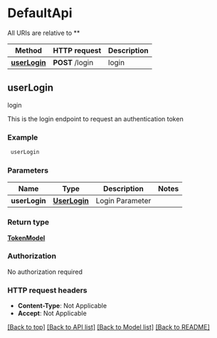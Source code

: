 # DefaultApi

All URIs are relative to **

Method | HTTP request | Description
------------- | ------------- | -------------
[**userLogin**](DefaultApi.md#userLogin) | **POST** /login | login


## **userLogin**

login

This is the login endpoint to request an authentication token

### Example
```bash
 userLogin
```

### Parameters

Name | Type | Description  | Notes
------------- | ------------- | ------------- | -------------
 **userLogin** | [**UserLogin**](UserLogin.md) | Login Parameter |

### Return type

[**TokenModel**](TokenModel.md)

### Authorization

No authorization required

### HTTP request headers

 - **Content-Type**: Not Applicable
 - **Accept**: Not Applicable

[[Back to top]](#) [[Back to API list]](../README.md#documentation-for-api-endpoints) [[Back to Model list]](../README.md#documentation-for-models) [[Back to README]](../README.md)

